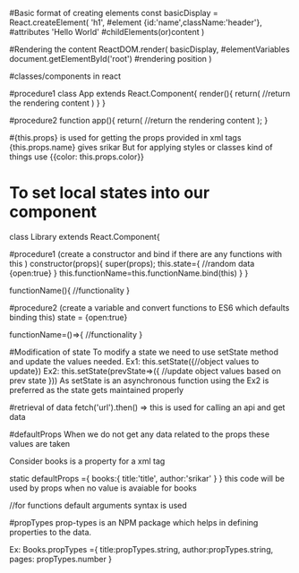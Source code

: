 
#Basic format of creating elements
const basicDisplay = React.createElement(
    'h1', #element
    {id:'name',className:'header'}, #attributes
    'Hello World' #childElements(or)content
)

#Rendering the content
ReactDOM.render(
    basicDisplay, #elementVariables
    document.getElementById('root') #rendering position
)

#classes/components in react

#procedure1
class App extends React.Component{
    render(){
        return(
            //return the rendering content
        )
    }
}

#procedure2
function app(){
    return(
        //return the rendering content
    );
}

#{this.props} is used for getting the props provided in xml tags
<ReactSample name='srikar' />
{this.props.name} gives srikar
But for applying styles or classes kind of things use {{color: this.props.color}}

# To set local states into our component

class Library extends React.Component{

#procedure1 (create a constructor and bind if there are any functions with this )
    constructor(props){
        super(props);
        this.state={
            //random data
            {open:true}
        }
        this.functionName=this.functionName.bind(this)
    }
}

functionName(){
    //functionality
}

#procedure2 (create a variable and convert functions to ES6 which defaults binding this)
state = {open:true}

functionName=()=>{ //functionality }

#Modification of state
To modify a state we need to use setState method and update the values needed.
    Ex1:
        this.setState({//object values to update})
    Ex2:
        this.setState(prevState=>({
            //update object values based on prev state
        }))
As setState is an asynchronous function using the Ex2 is preferred as the state gets maintained properly
    
#retrieval of data
fetch('url').then() => this is used for calling an api and get data

#defaultProps
When we do not get any data related to the props these values are taken

Consider books is a property for a xml tag

static defaultProps ={
    books:{
        title:'title', author:'srikar'
    }
}
this code will be used by props when no value is avaiable for books

//for functions default arguments syntax is used

#propTypes
prop-types is an NPM package which helps in defining properties to the data.

Ex:
Books.propTypes ={
    title:propTypes.string,
    author:propTypes.string,
    pages: propTypes.number
}